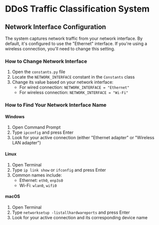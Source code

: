 # DDoS Traffic Classification System

## Network Interface Configuration

The system captures network traffic from your network interface. By default, it's configured to use the "Ethernet" interface. If you're using a wireless connection, you'll need to change this setting.

### How to Change Network Interface

1. Open the `constants.py` file
2. Locate the `NETWORK_INTERFACE` constant in the `Constants` class
3. Change its value based on your network interface:
   - For wired connection: `NETWORK_INTERFACE = "Ethernet"`
   - For wireless connection: `NETWORK_INTERFACE = "Wi-Fi"`

### How to Find Your Network Interface Name

#### Windows
1. Open Command Prompt
2. Type `ipconfig` and press Enter
3. Look for your active connection (either "Ethernet adapter" or "Wireless LAN adapter")

#### Linux
1. Open Terminal
2. Type `ip link show` or `ifconfig` and press Enter
3. Common names include:
   - Ethernet: `eth0`, `enp3s0`
   - Wi-Fi: `wlan0`, `wifi0`

#### macOS
1. Open Terminal
2. Type `networksetup -listallhardwareports` and press Enter
3. Look for your active connection and its corresponding device name